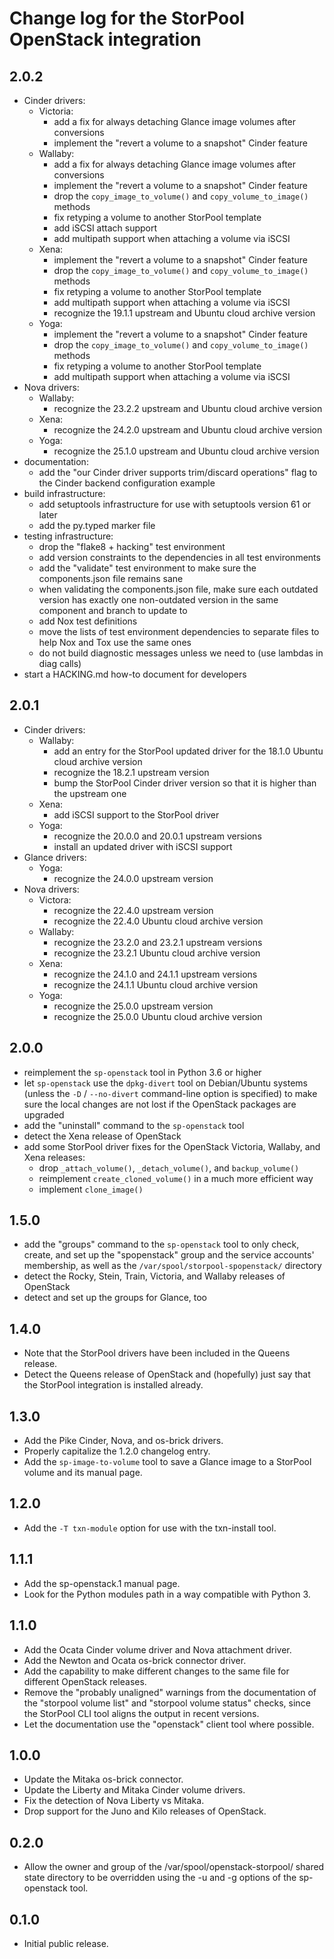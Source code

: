 Change log for the StorPool OpenStack integration
=================================================

2.0.2
-----

- Cinder drivers:
  - Victoria:
    - add a fix for always detaching Glance image volumes after conversions
    - implement the "revert a volume to a snapshot" Cinder feature
  - Wallaby:
    - add a fix for always detaching Glance image volumes after conversions
    - implement the "revert a volume to a snapshot" Cinder feature
    - drop the `copy_image_to_volume()` and `copy_volume_to_image()` methods
    - fix retyping a volume to another StorPool template
    - add iSCSI attach support
    - add multipath support when attaching a volume via iSCSI
  - Xena:
    - implement the "revert a volume to a snapshot" Cinder feature
    - drop the `copy_image_to_volume()` and `copy_volume_to_image()` methods
    - fix retyping a volume to another StorPool template
    - add multipath support when attaching a volume via iSCSI
    - recognize the 19.1.1 upstream and Ubuntu cloud archive version
  - Yoga:
    - implement the "revert a volume to a snapshot" Cinder feature
    - drop the `copy_image_to_volume()` and `copy_volume_to_image()` methods
    - fix retyping a volume to another StorPool template
    - add multipath support when attaching a volume via iSCSI
- Nova drivers:
  - Wallaby:
    - recognize the 23.2.2 upstream and Ubuntu cloud archive version
  - Xena:
    - recognize the 24.2.0 upstream and Ubuntu cloud archive version
  - Yoga:
    - recognize the 25.1.0 upstream and Ubuntu cloud archive version
- documentation:
  - add the "our Cinder driver supports trim/discard operations" flag to
    the Cinder backend configuration example
- build infrastructure:
  - add setuptools infrastructure for use with setuptools version 61 or later
  - add the py.typed marker file
- testing infrastructure:
  - drop the "flake8 + hacking" test environment
  - add version constraints to the dependencies in all test environments
  - add the "validate" test environment to make sure the components.json file
    remains sane
  - when validating the components.json file, make sure each outdated version
    has exactly one non-outdated version in the same component and branch to
    update to
  - add Nox test definitions
  - move the lists of test environment dependencies to separate files to
    help Nox and Tox use the same ones
  - do not build diagnostic messages unless we need to (use lambdas in diag calls)
- start a HACKING.md how-to document for developers

2.0.1
-----

- Cinder drivers:
  - Wallaby:
    - add an entry for the StorPool updated driver for the 18.1.0 Ubuntu
      cloud archive version
    - recognize the 18.2.1 upstream version
    - bump the StorPool Cinder driver version so that it is higher than
      the upstream one
  - Xena:
    - add iSCSI support to the StorPool driver
  - Yoga:
    - recognize the 20.0.0 and 20.0.1 upstream versions
    - install an updated driver with iSCSI support
- Glance drivers:
  - Yoga:
    - recognize the 24.0.0 upstream version
- Nova drivers:
  - Victora:
    - recognize the 22.4.0 upstream version
    - recognize the 22.4.0 Ubuntu cloud archive version
  - Wallaby:
    - recognize the 23.2.0 and 23.2.1 upstream versions
    - recognize the 23.2.1 Ubuntu cloud archive version
  - Xena:
    - recognize the 24.1.0 and 24.1.1 upstream versions
    - recognize the 24.1.1 Ubuntu cloud archive version
  - Yoga:
    - recognize the 25.0.0 upstream version
    - recognize the 25.0.0 Ubuntu cloud archive version

2.0.0
-----

- reimplement the `sp-openstack` tool in Python 3.6 or higher
- let `sp-openstack` use the `dpkg-divert` tool on Debian/Ubuntu systems
  (unless the `-D` / `--no-divert` command-line option is specified) to
  make sure the local changes are not lost if the OpenStack packages are
  upgraded
- add the "uninstall" command to the `sp-openstack` tool
- detect the Xena release of OpenStack
- add some StorPool driver fixes for the OpenStack Victoria, Wallaby, and
  Xena releases:
  - drop `_attach_volume()`, `_detach_volume()`, and `backup_volume()`
  - reimplement `create_cloned_volume()` in a much more efficient way
  - implement `clone_image()`

1.5.0
-----

- add the "groups" command to the `sp-openstack` tool to only check, create,
  and set up the "spopenstack" group and the service accounts' membership,
  as well as the `/var/spool/storpool-spopenstack/` directory
- detect the Rocky, Stein, Train, Victoria, and Wallaby releases of OpenStack
- detect and set up the groups for Glance, too

1.4.0
-----

- Note that the StorPool drivers have been included in the Queens release.
- Detect the Queens release of OpenStack and (hopefully) just say that
  the StorPool integration is installed already.

1.3.0
-----

- Add the Pike Cinder, Nova, and os-brick drivers.
- Properly capitalize the 1.2.0 changelog entry.
- Add the `sp-image-to-volume` tool to save a Glance image to a StorPool volume
  and its manual page.

1.2.0
-----

- Add the `-T txn-module` option for use with the txn-install tool.

1.1.1
-----

- Add the sp-openstack.1 manual page.
- Look for the Python modules path in a way compatible with Python 3.

1.1.0
-----

- Add the Ocata Cinder volume driver and Nova attachment driver.
- Add the Newton and Ocata os-brick connector driver.
- Add the capability to make different changes to the same file for
  different OpenStack releases.
- Remove the "probably unaligned" warnings from the documentation of
  the "storpool volume list" and "storpool volume status" checks, since
  the StorPool CLI tool aligns the output in recent versions.
- Let the documentation use the "openstack" client tool where possible.

1.0.0
-----

- Update the Mitaka os-brick connector.
- Update the Liberty and Mitaka Cinder volume drivers.
- Fix the detection of Nova Liberty vs Mitaka.
- Drop support for the Juno and Kilo releases of OpenStack.

0.2.0
-----

- Allow the owner and group of the /var/spool/openstack-storpool/
  shared state directory to be overridden using the -u and -g
  options of the sp-openstack tool.

0.1.0
-----

- Initial public release.
